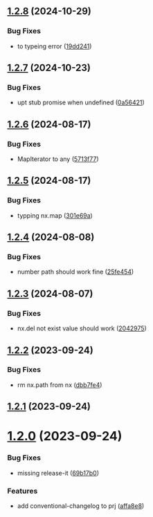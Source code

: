 

## [1.2.8](https://github.com/afeiship/next/compare/v1.2.7...v1.2.8) (2024-10-29)


### Bug Fixes

* to typeing error ([19dd241](https://github.com/afeiship/next/commit/19dd241587ca190740032e3615126e600856f80f))

## [1.2.7](https://github.com/afeiship/next/compare/v1.2.6...v1.2.7) (2024-10-23)


### Bug Fixes

* upt stub promise when undefined ([0a56421](https://github.com/afeiship/next/commit/0a564217a407645ff872a63257ea21931e47d0db))

## [1.2.6](https://github.com/afeiship/next/compare/v1.2.5...v1.2.6) (2024-08-17)


### Bug Fixes

* MapIterator to any ([5713f77](https://github.com/afeiship/next/commit/5713f7747928254414e60580f1abe5e6282440fd))

## [1.2.5](https://github.com/afeiship/next/compare/v1.2.4...v1.2.5) (2024-08-17)


### Bug Fixes

* typping nx.map ([301e69a](https://github.com/afeiship/next/commit/301e69ac1f65845d663a11db41fa9e418b10e4d7))

## [1.2.4](https://github.com/afeiship/next/compare/v1.2.3...v1.2.4) (2024-08-08)


### Bug Fixes

* number path should work fine ([25fe454](https://github.com/afeiship/next/commit/25fe454ad05b85614383bf90584fef6a9033ec7e))

## [1.2.3](https://github.com/afeiship/next/compare/v1.2.2...v1.2.3) (2024-08-07)


### Bug Fixes

* nx.del not exist value should work ([2042975](https://github.com/afeiship/next/commit/20429750d77a8f16ae4ad5ab02c5ce99a4cdf20a))

## [1.2.2](https://github.com/afeiship/next/compare/v1.2.1...v1.2.2) (2023-09-24)


### Bug Fixes

* rm nx.path from nx ([dbb7fe4](https://github.com/afeiship/next/commit/dbb7fe4896da5dc422b54d73dbf5ec271682d136))

## [1.2.1](https://github.com/afeiship/next/compare/v1.2.0...v1.2.1) (2023-09-24)

# [1.2.0](https://github.com/afeiship/next/compare/v1.1.16...v1.2.0) (2023-09-24)


### Bug Fixes

* missing release-it ([69b17b0](https://github.com/afeiship/next/commit/69b17b08291bd05c2a53de53089abd6104b4c874))


### Features

* add conventional-changelog to prj ([affa8e8](https://github.com/afeiship/next/commit/affa8e8de9c68adfe8006ef077276509e979dc22))